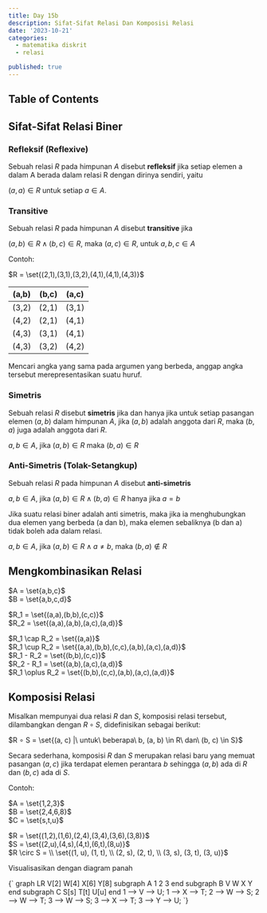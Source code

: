 ```yaml
---
title: Day 15b
description: Sifat-Sifat Relasi Dan Komposisi Relasi
date: '2023-10-21'
categories:
  - matematika diskrit
  - relasi

published: true
---
```


<script>
    import MermaidDiagram from '$lib/components/mermaid/MermaidDiagram.svelte';
</script>

## Table of Contents

## Sifat-Sifat Relasi Biner

### Refleksif (Reflexive)

Sebuah relasi $R$ pada himpunan $A$ disebut **refleksif** jika setiap elemen a dalam A berada dalam relasi R dengan dirinya sendiri, yaitu

$(a, a) \in R$ untuk setiap $a \in A$.

### Transitive

Sebuah relasi $R$ pada himpunan $A$ disebut **transitive** jika

$(a,b) \in R \land (b,c) \in R$, maka $(a,c) \in R$, untuk $a, b, c \in A$

Contoh:

$R = \set{(2,1),(3,1),(3,2),(4,1),(4,1),(4,3)}$

| (a,b) | (b,c) | (a,c) |
| :---: | :---: | :---: |
| (3,2) | (2,1) | (3,1) |
| (4,2) | (2,1) | (4,1) |
| (4,3) | (3,1) | (4,1) |
| (4,3) | (3,2) | (4,2) |

Mencari angka yang sama pada argumen yang berbeda, anggap angka tersebut merepresentasikan suatu huruf.

### Simetris

Sebuah relasi $R$ disebut **simetris** jika dan hanya jika untuk setiap pasangan elemen $(a, b)$ dalam himpunan $A$, jika $(a, b)$ adalah anggota dari $R$, maka $(b, a)$ juga adalah anggota dari $R$.

$a,b \in A,$ jika $(a,b) \in R$ maka $(b,a) \in R$

### Anti-Simetris (Tolak-Setangkup)

Sebuah relasi $R$ pada himpunan $A$ disebut **anti-simetris**

$a,b \in A,$ jika $(a,b) \in R \land (b,a) \in R$ hanya jika $a=b$

Jika suatu relasi biner adalah anti simetris, maka jika ia menghubungkan dua elemen yang berbeda (a dan b), maka elemen sebaliknya (b dan a) tidak boleh ada dalam relasi.

$a,b \in A,$ jika $(a,b) \in R \land a \neq b,$ maka $(b,a) \notin R$

## Mengkombinasikan Relasi

$A = \set{a,b,c}$  
$B = \set{a,b,c,d}$

$R_1 = \set{(a,a),(b,b),(c,c)}$  
$R_2 = \set{(a,a),(a,b),(a,c),(a,d)}$

$R_1 \cap R_2 = \set{(a,a)}$  
$R_1 \cup R_2 = \set{(a,a),(b,b),(c,c),(a,b),(a,c),(a,d)}$  
$R_1 - R_2 = \set{(b,b),(c,c)}$  
$R_2 - R_1 = \set{(a,b),(a,c),(a,d)}$  
$R_1 \oplus R_2 = \set{(b,b),(c,c),(a,b),(a,c),(a,d)}$

## Komposisi Relasi

Misalkan mempunyai dua relasi $R$ dan $S$, komposisi relasi tersebut, dilambangkan dengan $R \circ S$, didefinisikan sebagai berikut:

$R ∘ S = \set{(a, c) |\ untuk\ beberapa\ b, (a, b) \in R\ dan\ (b, c) \in S}$

Secara sederhana, komposisi $R$ dan $S$ merupakan relasi baru yang memuat pasangan $(a, c)$ jika terdapat elemen perantara $b$ sehingga $(a, b)$ ada di $R$ dan $(b, c)$ ada di $S$.

Contoh:

$A = \set{1,2,3}$  
$B = \set{2,4,6,8}$  
$C = \set{s,t,u}$

$R = \set{(1,2),(1,6),(2,4),(3,4),(3,6),(3,8)}$  
$S = \set{(2,u),(4,s),(4,t),(6,t),(8,u)}$  
$R \circ S = \\
\set{(1, u), (1, t), \\
(2, s), (2, t), \\
(3, s), (3, t), (3, u)}$

Visualisasikan dengan diagram panah

<MermaidDiagram>
{`
graph LR
  V[2]
  W[4]
  X[6]
  Y[8]
  subgraph A
  1
  2
  3
  end
  subgraph B
  V
  W
  X
  Y
  end
  subgraph C
  S[s]
  T[t]
  U[u]
  end
  1 --> V --> U;
  1 --> X --> T;
  2 --> W --> S;
  2 --> W --> T;
  3 --> W --> S;
  3 --> X --> T;
  3 --> Y --> U;
`}
</MermaidDiagram>
